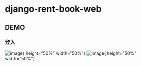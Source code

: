# django-rent-book-web

## DEMO

### 登入

![image](https://i.imgur.com/jjnLN1y.png){:height="50%" width="50%"}
![image](https://i.imgur.com/KXV7gkY.png){:height="50%" width="50%"}



